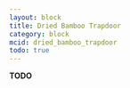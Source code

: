 ```yaml
---
layout: block
title: Dried Bamboo Trapdoor
category: block
mcid: dried_bamboo_trapdoor
todo: true
---
```



**TODO**
